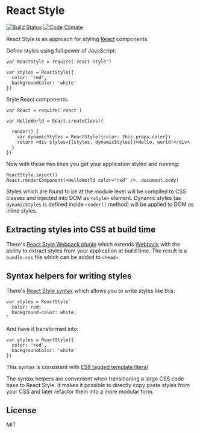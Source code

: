 # React Style

[![Build Status](https://travis-ci.org/js-next/react-style.svg?branch=master)](https://travis-ci.org/js-next/react-style)
[![Code Climate](https://codeclimate.com/github/js-next/react-style/badges/gpa.svg)](https://codeclimate.com/github/js-next/react-style)

React Style is an approach for styling [React][] components.

Define styles using full power of JavaScript:

    var ReactStyle = require('react-style')

    var styles = ReactStyle({
      color: 'red',
      backgroundColor: 'white'
    })

Style React components:

    var React = require('react')

    var HelloWorld = React.createClass({

      render() {
        var dynamicStyles = ReactStyle({color: this.props.color})
        return <div styles={[styles, dynamicStyles]}>Hello, world!</div>
      }
    })

Now with these two lines you get your application styled and running:

    ReactStyle.inject()
    React.renderComponent(<HelloWorld color="red" />, document.body)

Styles which are found to be at the module level will be compiled to CSS classes
and injected into DOM as `<style>` element. Dynamic styles (as `dynamicStyles`
is defined inside `render()` method) will be applied to DOM as inline styles.

## Extracting styles into CSS at build time

There's [React Style Webpack plugin][] which extends [Webpack][] with the
ability to extract styles from your application at build time. The result is a
`bundle.css` file which can be added to `<head>`.

## Syntax helpers for writing styles

There's [React Style syntax][] which allows you to write styles like this:

    var styles = ReactStyle`
      color: red;
      background-color: white;
    `

And have it transformed into:

    var styles = ReactStyle({
      color: 'red',
      backgroundColor: 'white'
    })

This syntax is consistent with [ES6 tagged template literal][es6-templ]

The syntax helpers are convenient when transitioning a large CSS
code base to React Style. It makes it possible to directly copy paste styles 
from your CSS and later refactor them into a more modular form.

License
---
MIT

[Webpack]: https://webpack.github.io
[React]: https://facebook.github.io/react/
[React Style Webpack plugin]: https://github.com/js-next/react-style-webpack-plugin
[React Style syntax]: https://github.com/js-next/react-style-syntax
[es6-templ]: http://tc39wiki.calculist.org/es6/template-strings/
